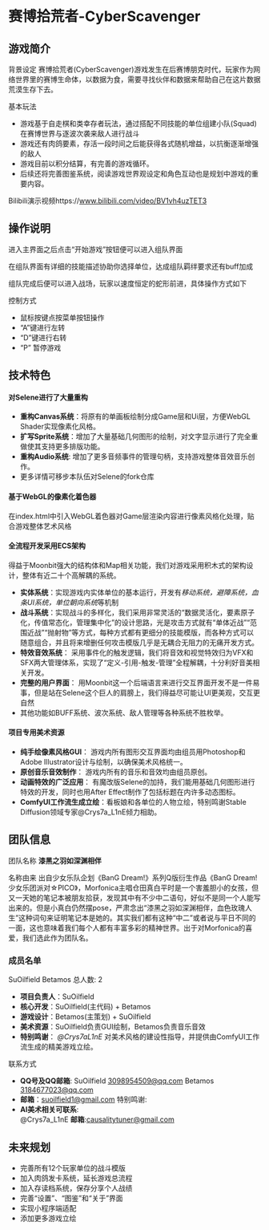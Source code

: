 # 赛博拾荒者-CyberScavenger

## 游戏简介
背景设定
赛博拾荒者(CyberScavenger)游戏发生在后赛博朋克时代，玩家作为网络世界里的赛博生命体，以数据为食，需要寻找伙伴和数据来帮助自己在这片数据荒漠生存下去。

基本玩法
- 游戏基于自走棋和类幸存者玩法，通过搭配不同技能的单位组建小队(Squad)在赛博世界与逐波次袭来敌人进行战斗
- 游戏还有肉鸽要素，存活一段时间之后能获得各式随机增益，以抗衡逐渐增强的敌人
- 游戏目前以积分结算，有完善的游戏循环。
- 后续还将完善图鉴系统，阅读游戏世界观设定和角色互动也是规划中游戏的重要内容。

Bilibili演示视频https://www.bilibili.com/video/BV1vh4uzTET3
## 操作说明

进入主界面之后点击“开始游戏”按钮便可以进入组队界面

在组队界面有详细的技能描述协助你选择单位，达成组队羁绊要求还有buff加成

组队完成后便可以进入战场，玩家以速度恒定的蛇形前进，具体操作方式如下

控制方式
- 鼠标按键点按菜单按钮操作
- “A”键进行左转
- “D”键进行右转
- “P” 暂停游戏

## 技术特色

#### 对Selene进行了大量重构
- **重构Canvas系统**：将原有的单画板绘制分成Game层和Ui层，方便WebGL Shader实现像素化风格。
- **扩写Sprite系统**：增加了大量基础几何图形的绘制，对文字显示进行了完全重做使其支持更多排版功能。
- **重构Audio系统**: 增加了更多音频事件的管理句柄，支持游戏整体音效音乐创作。
- 更多详情可移步本队伍对Selene的fork仓库

#### 基于WebGL的像素化着色器
在index.html中引入WebGL着色器对Game层渲染内容进行像素风格化处理，贴合游戏整体艺术风格

#### 全流程开发采用ECS架构
得益于Moonbit强大的结构体和Map相关功能，我们对游戏采用积木式的架构设计，整体有近二十个高解耦的系统。
- **实体系统**：实现游戏内实体单位的基本运行，开发有*移动系统，避障系统，血条UI系统，单位朝向系统*等机制
- **战斗系统**：实现战斗的多样化，我们采用非常灵活的“数据灵活化，要素原子化，传值常态化，管理集中化”的设计思路，光是攻击方式就有“单体近战”“范围近战”“抛射物”等方式，每种方式都有更细分的技能模版，而各种方式可以随意组合，并且将来增删任何攻击模版几乎是无耦合无阻力的无痛开发方式。
- **特效音效系统**： 采用事件化的触发逻辑，我们将音效和视觉特效归为VFX和SFX两大管理体系，实现了“定义-引用-触发-管理”全程解耦，十分利好音美相关开发。
- **完整的用户界面**： 用Moonbit这一个后端语言来进行交互界面开发不是一件易事，但是站在Selene这个巨人的肩膀上，我们得益尽可能让UI更美观，交互更自然
- 其他功能如BUFF系统、波次系统、敌人管理等各种系统不胜枚举。

#### 项目专用美术资源
- **纯手绘像素风格GUI**： 游戏内所有图形交互界面均由组员用Photoshop和Adobe Illustrator设计与绘制，以确保美术风格统一。
- **原创音乐音效制作**： 游戏内所有的音乐和音效均由组员原创。
- **动画特效的广泛应用**： 有魔改版Selene的加持，我们能用基础几何图形进行特效的开发，同时也用After Effect制作了包括标题在内许多动态图标。
- **ComfyUI工作流生成立绘**：看板娘和各单位的人物立绘，特别鸣谢Stable Diffusion领域专家@Crys7a_L1nE倾力相助。

## 团队信息

团队名称
**漆黑之羽如深渊相伴**

名称由来
出自少女乐队企划《BanG Dream!》系列Q版衍生作品《BanG Dream! 少女乐团派对☆PICO》，Morfonica主唱仓田真白平时是一个害羞胆小的女孩，但又一天她的笔记本被朋友拾获，发现其中有不少中二语句，好似不是同一个人能写出来的。但是小真白仍然摆pose，严肃念出“漆黑之羽如深渊相伴，血色玫瑰人生”这种词句来证明笔记本是她的。其实我们都有这种“中二”或者说与平日不同的一面，这也意味着我们每个人都有丰富多彩的精神世界。出于对Morfonica的喜爱，我们选此作为团队名。

### 成员名单
SuOilfield Betamos
总人数: 2
- **项目负责人**：SuOilfield
- **核心开发**：SuOilfield(主代码) + Betamos
- **游戏设计**：Betamos(主策划) + SuOilfield
- **美术资源**：SuOilfield负责GUI绘制，Betamos负责音乐音效
- **特别鸣谢**： *@Crys7aL1nE* 对美术风格的建设性指导，并提供由ComfyUI工作流生成的精美游戏立绘。

联系方式
- **QQ号及QQ邮箱**: 
   SuOilfield 3098954509@qq.com
   Betamos 3184677023@qq.com
- **邮箱**：suoilfield1@gmail.com
特别鸣谢:
- **AI美术相关可联系**:  
   @Crys7a_L1nE
**邮箱**:causalitytuner@gmail.com

## 未来规划
- 完善所有12个玩家单位的战斗模版
- 加入肉鸽发卡系统，延长游戏总流程
- 加入存读档系统，保存分享个人战绩
- 完善“设置”、“图鉴”和“关于”界面
- 实现小程序端适配
- 添加更多游戏立绘
